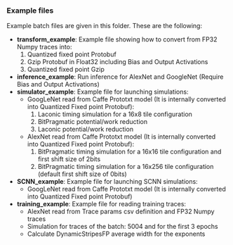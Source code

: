 ### Example files

Example batch files are given in this folder. These are the following:

   * **transform_example**: Example file showing how to convert from FP32 Numpy traces into: 
       1. Quantized fixed point Protobuf
       2. Gzip Protobuf in Float32 including Bias and Output Activations
       3. Quantized fixed point Gzip
   * **inference_example**: Run inference for AlexNet and GoogleNet (Require Bias and Output Activations)      
   * **simulator_example**: Example file for launching simulations:
       * GoogLeNet read from Caffe Prototxt model (It is internally converted into Quantized Fixed point Protobuf):
           1. Laconic timing simulation for a 16x8 tile configuration
           2. BitPragmatic potential/work reduction
           3. Laconic potential/work reduction
       * AlexNet read from Caffe Prototxt model (It is internally converted into Quantized Fixed point Protobuf):
           1. BitPragmatic timing simulation for a 16x16 tile configuration and first shift size of 2bits
           2. BitPragmatic timing simulation for a 16x256 tile configuration (default first shift size of 0bits)
   * **SCNN_example**: Example file for launching SCNN simulations:
       * GoogLeNet read from Caffe Prototxt model (It is internally converted into Quantized Fixed point Protobuf)
   * **training_example**: Example file for reading training traces:
       * AlexNet read from Trace params csv definition and FP32 Numpy traces
       * Simulation for traces of the batch: 5004 and for the first 3 epochs
       * Calculate DynamicStripesFP average width for the exponents
   